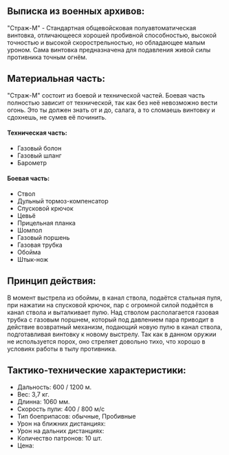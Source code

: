 ## Выписка из военных архивов:

 "Страж-М" - Стандартная общевойсковая полуавтоматическая винтовка, отличающееся хорошей пробивной способностью, высокой точностью и высокой скорострельностью, но обладающее малым уроном. Сама винтовка предназначена для подавления живой силы противника точным огнём. 
## Материальная часть:

 "Страж-М" состоит из боевой и технической частей. Боевая часть полностью зависит от технической, так как без неё невозможно вести огонь. Это ты должен знать от и до, салага, а то сломаешь винтовку и сдохнешь, не сумев её починить.
#### Техническая часть:
- Газовый болон 
- Газовый шланг
- Барометр
#### Боевая часть:
- Ствол
- Дульный тормоз-компенсатор
- Спусковой крючок
- Цевьё
- Прицельная планка
- Шомпол
- Газовый поршень
- Газовая трубка
- Обойма
- Штык-нож
## Принцип действия:
  
  В момент выстрела из обоймы, в канал ствола, подаётся стальная пуля, при нажатии на спусковой крючок, пар с огромной силой подаётся в канал ствола и выталкивает пулю. Над стволом располагается газовая трубка с газовым поршнем, который под давлением пара приводит в действие возвратный механизм, подающий новую пулю в канал ствола, подготавливая винтовку к новому выстрелу. Так как в данном оружии не используется порох, оно стреляет довольно тихо, что хорошо в условиях работы в тылу противника.

## Тактико-технические характеристики:

- Дальность: 600 / 1200 м.
- Вес: 3,7 кг.
- Длинна: 1060 мм.
- Скорость пули: 400 / 800 м/с
- Тип боеприпасов: обычные, Пробивные
- Урон на ближних дистанциях: 
- Урон на дальних дистанциях:
- Количество патронов: 10 шт.
- Цена: 
